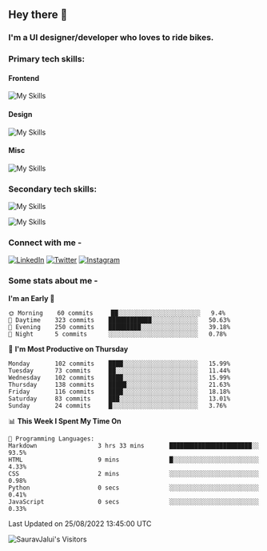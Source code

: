 <!--![Hey there, I'm Saurav. A software developer Check out my work](https://github.com/SauravJalui/SauravJalui/raw/master/gif/Hi.gif)
-->

## Hey there 👋

### I'm a UI designer/developer who loves to ride bikes.

### Primary tech skills:
#### Frontend
![My Skills](https://skillicons.dev/icons?i=html,css,sass,tailwind,js&theme=light)
#### Design
![My Skills](https://skillicons.dev/icons?i=figma,ai,ps&theme=light)
#### Misc
![My Skills](https://skillicons.dev/icons?i=vscode,git,github,githubactions&theme=light)

###  Secondary tech skills:
![My Skills](https://skillicons.dev/icons?i=webpack,ts,materialui,jest,styledcomponents,react,redux&theme=light)

![My Skills](https://skillicons.dev/icons?i=pug,graphql,gatsby,firebase,express,nodejs,nextjs&theme=light)

### Connect with me -
[![LinkedIn](https://skillicons.dev/icons?i=linkedin&theme=light)](https://linkedin.com/in/SauravJalui)
[![Twitter](https://skillicons.dev/icons?i=twitter&theme=light)](https://twitter.com/JaluiSaurav)
[![Instagram](https://skillicons.dev/icons?i=instagram&theme=light)](https://instagram.com/jalui.saurav)


### Some stats about me -

<!--START_SECTION:waka-->
**I'm an Early 🐤** 

```text
🌞 Morning    60 commits     ██░░░░░░░░░░░░░░░░░░░░░░░   9.4% 
🌆 Daytime    323 commits    ████████████░░░░░░░░░░░░░   50.63% 
🌃 Evening    250 commits    █████████░░░░░░░░░░░░░░░░   39.18% 
🌙 Night      5 commits      ░░░░░░░░░░░░░░░░░░░░░░░░░   0.78%

```
📅 **I'm Most Productive on Thursday** 

```text
Monday       102 commits    ████░░░░░░░░░░░░░░░░░░░░░   15.99% 
Tuesday      73 commits     ██░░░░░░░░░░░░░░░░░░░░░░░   11.44% 
Wednesday    102 commits    ████░░░░░░░░░░░░░░░░░░░░░   15.99% 
Thursday     138 commits    █████░░░░░░░░░░░░░░░░░░░░   21.63% 
Friday       116 commits    ████░░░░░░░░░░░░░░░░░░░░░   18.18% 
Saturday     83 commits     ███░░░░░░░░░░░░░░░░░░░░░░   13.01% 
Sunday       24 commits     █░░░░░░░░░░░░░░░░░░░░░░░░   3.76%

```


📊 **This Week I Spent My Time On** 

```text
💬 Programming Languages: 
Markdown                 3 hrs 33 mins       ███████████████████████░░   93.5% 
HTML                     9 mins              █░░░░░░░░░░░░░░░░░░░░░░░░   4.33% 
CSS                      2 mins              ░░░░░░░░░░░░░░░░░░░░░░░░░   0.98% 
Python                   0 secs              ░░░░░░░░░░░░░░░░░░░░░░░░░   0.41% 
JavaScript               0 secs              ░░░░░░░░░░░░░░░░░░░░░░░░░   0.33%

```


 Last Updated on 25/08/2022 13:45:00 UTC
<!--END_SECTION:waka-->



<!-- 
### Total Contributions and Streak -
[![GitHub Streak](https://github-readme-streak-stats.herokuapp.com/?user=sauravjalui)](https://git.io/streak-stats)

- 🔭 I’m currently working on:
  -   Responsive Design
  -   Frontend Design
- 🌱 I’m currently deeply learning Frontend technologies.
- 🥅 2022 Goals: Start contributing to Open Source projects.
- ⚡ Fun fact: When I'm not in front of a computer screen, I'm riding my bike🏍️. My longest ride was from Mumbai to Kolkata in 54hrs. 
- 💬 Ask me about anything.

**Want to learn:**


<code><img height="30" title="Data Structures and Algorithms" src="https://w7.pngwing.com/pngs/125/653/png-transparent-algorithms-data-structures-programs-data-structures-and-algorithms-introduction-to-algorithms-others-miscellaneous-angle-computer-science.png"></code>
<code><img height="30" title="React" src="https://raw.githubusercontent.com/github/explore/80688e429a7d4ef2fca1e82350fe8e3517d3494d/topics/react/react.png"></code>
<code><img height="30" title="Typescript" src="https://decodenatura.com/static/26cc95f255ccb936d154b43614f61602/ts.png"></code>
<code><img height="32" title="MongoDB" src="https://encrypted-tbn0.gstatic.com/images?q=tbn:ANd9GcQa8xjiu1Hz8Pm19t8udqO33MYBCRDfmO8TRg&usqp=CAU"></code>
<code><img height="36" title="Webpack" src="https://raw.githubusercontent.com/github/explore/80688e429a7d4ef2fca1e82350fe8e3517d3494d/topics/webpack/webpack.png"></code>
<code><img height="30" title="NodeJS" src="https://raw.githubusercontent.com/github/explore/80688e429a7d4ef2fca1e82350fe8e3517d3494d/topics/nodejs/nodejs.png"></code>
<code><img height="32" title="ExpressJS" src="https://raw.githubusercontent.com/github/explore/80688e429a7d4ef2fca1e82350fe8e3517d3494d/topics/express/express.png"></code>

**Previously worked with:**

<code><img height="30" title="HTML5" src="https://raw.githubusercontent.com/github/explore/80688e429a7d4ef2fca1e82350fe8e3517d3494d/topics/html/html.png"></code>
<code><img height="30" title="CSS3" src="https://raw.githubusercontent.com/github/explore/80688e429a7d4ef2fca1e82350fe8e3517d3494d/topics/css/css.png"></code>
<code><img height="32" title="TailwindCSS" src="https://github.com/SauravJalui/SauravJalui/raw/master/icons/tailwindcss.png"></code>
<code><img height="30" title="Javascript" src="https://github.com/SauravJalui/SauravJalui/raw/master/icons/javascript.png"></code>
<code><img height="30" title="VScode" src="https://github.com/SauravJalui/SauravJalui/raw/master/icons/VScode.png"></code>
<code><img height="30" title="Git" src="https://github.com/SauravJalui/SauravJalui/raw/master/icons/Git.png"></code>
<code><img height="30" title="Terminal" src="https://github.com/SauravJalui/SauravJalui/raw/master/icons/terminal.png"></code>
<code><img height="30" title="Figma" src="https://upload.wikimedia.org/wikipedia/commons/3/33/Figma-logo.svg"></code>

<code><img height="32" title="Bootstrap" src="https://img.icons8.com/color/452/bootstrap.png"></code>
<code><img height="28" title="Python" src="https://upload.wikimedia.org/wikipedia/commons/thumb/c/c3/Python-logo-notext.svg/768px-Python-logo-notext.svg.png"></code>
<code><img height="30" title="Sphinx" src="https://github.com/SauravJalui/SauravJalui/raw/master/icons/sphinx.png"></code>
<code><img height="30" title="Nginx" src="https://www.splunk.com/content/dam/splunk-blogs/images/2017/02/nginx-logo.png"></code>
<code><img height="30" title="Heroku" src="https://github.com/SauravJalui/SauravJalui/raw/master/icons/heroku.png"></code>
<code><img height="30" title="Celery" src="https://github.com/SauravJalui/SauravJalui/raw/master/icons/celery.png"></code>
<code><img height="26" title="RabbitMQ" src="https://cdn.iconscout.com/icon/free/png-256/rabbitmq-282296.png"></code>
<code><img height="27" title="Gunicorn" src="https://cdn.freebiesupply.com/logos/large/2x/gunicorn-logo-png-transparent.png"></code>
<code><img height="30" title="Linux" src="https://github.com/SauravJalui/SauravJalui/raw/master/icons/Linux.png"></code>
<code><img height="30" title="Postman" src="https://github.com/SauravJalui/SauravJalui/raw/master/icons/postman.png"></code>
<code><img height="30" title="Django" src="https://raw.githubusercontent.com/github/explore/80688e429a7d4ef2fca1e82350fe8e3517d3494d/topics/django/django.png"></code>
<code><img height="30" title="REST API" src="https://github.com/SauravJalui/SauravJalui/raw/master/icons/api.png"></code>
<code><img height="30" title="PostgreSQL" src="https://github.com/SauravJalui/SauravJalui/raw/master/icons/postgresql.png"></code>
<code><img height="30" title="Redis" src="https://github.com/SauravJalui/SauravJalui/raw/master/icons/redis.png"></code>
<code><img height="20" title="AWS" src="https://upload.wikimedia.org/wikipedia/commons/thumb/9/93/Amazon_Web_Services_Logo.svg/1024px-Amazon_Web_Services_Logo.svg.png"></code>
<code><img height="30" title="Docker" src="https://github.com/SauravJalui/SauravJalui/raw/master/icons/docker.png"></code>
[<img align="left" alt="Saurav Jalui | LinkedIn" width="30px" src="https://github.com/SauravJalui/SauravJalui/raw/master/icons/linkedin.png" />][linkedin]
[<img align="left" alt="Saurav Jalui | Email" width="34px" src="https://github.com/SauravJalui/SauravJalui/raw/master/icons/email.png" />][email]
[<img align="left" alt="Saurav Jalui | Twitter" width="30px" src="https://github.com/SauravJalui/SauravJalui/raw/master/icons/twitter.png" />][twitter]

[twitter]: https://twitter.com/JaluiSaurav
[linkedin]: https://linkedin.com/in/SauravJalui
[email]: mailto:saurav.jalui-dev@outlook.com
 -->


<p align="left"> 
  <img src="https://komarev.com/ghpvc/?username=SauravJalui" alt="SauravJalui's Visitors" /> 
</p>





<!--
### Show some ❤ by⭐ some of the repositories!
gold star :
https://www.bhpsnj.org/cms/lib/NJ01001806/Centricity/Domain/410/star.gif
heart : 
https://media1.tenor.com/images/5604f62d7919dcc5bbeaa4cbc307f60c/tenor.gif?itemid=5288615
http://www.clipartbest.com/cliparts/7Ta/oB9/7TaoB9rbc.gif


<!--
![](https://camo.githubusercontent.com/992babdffd8c74a1502de375fbdf7e4d54773242/68747470733a2f2f6d656469612e67697068792e636f6d2f6d656469612f53576f536b4e36447854737a71494b4571762f67697068792e676966) gif of person sitting in front of a computer
<p align="center"> 
  <img src="https://profile-counter.glitch.me/SauravJalui/count.svg" alt="Visitor Count"/ title="Total Visitors">
</p>
![Wwakatime stats](https://github-readme-stats-taupe-two.vercel.app/api/wakatime?username=SauravJalui&hide_title=true&hide_border=true&langs_count=5) This displays the 5 languages I worked with 
<p align="center"> This is github trophies
  <img alig src="https://github-profile-trophy.vercel.app/?username=guilyx&column=6&rank=SSS,SS,S,AAA,AA,A,B,C" />
</p>
Number of visitors on my page : ![](https://visitor-badge.glitch.me/badge?page_id=SauravJalui.SauravJalui)
<code><img height="30" title="Jquery" src="https://github.com/SauravJalui/SauravJalui/raw/master/icons/jquery.png"></code>
[<img align='left' alt="Python" width="34px" src="https://github.com/SauravJalui/SauravJalui/raw/master/icons/python.png" />][python]
[<img align='left' alt="HTML" width="34px" src="https://raw.githubusercontent.com/github/explore/80688e429a7d4ef2fca1e82350fe8e3517d3494d/topics/html/html.png"/>][html]
[<img align='left' alt="CSS" width="34px" src="https://raw.githubusercontent.com/github/explore/80688e429a7d4ef2fca1e82350fe8e3517d3494d/topics/css/css.png"/>][css]
[<img align='left' alt="Javascript" width="30px" src="https://github.com/SauravJalui/SauravJalui/raw/master/icons/javascript.png"/>][javascript]
[<img align='left' alt="Jquery" width="30px" src="https://github.com/SauravJalui/SauravJalui/raw/master/icons/jquery.png"/>][jquery]
[<img align='left' alt="Django" width="30px" src="https://raw.githubusercontent.com/github/explore/80688e429a7d4ef2fca1e82350fe8e3517d3494d/topics/django/django.png"/>][django]
[<img align='left' alt="API" width="32px" src="https://github.com/SauravJalui/SauravJalui/raw/master/icons/api.png"/>][api]
[<img align='left' alt="PostgreSQL" width="32px" src="https://github.com/SauravJalui/SauravJalui/raw/master/icons/postgresql.png"/>][postgresql]
[<img align='left' alt="Redis" width="32px" src="https://github.com/SauravJalui/SauravJalui/raw/master/icons/redis.png"/>][redis]
[<img align='left' alt="AWS" width="32px" src="https://github.com/SauravJalui/SauravJalui/raw/master/icons/aws.png"/>][aws]
[<img align='left' alt="VisualStudioCode" width="30px" src="https://github.com/SauravJalui/SauravJalui/raw/master/icons/VScode.png"/>][vscode]
[<img align='left' alt="Git" width="32px" src="https://github.com/SauravJalui/SauravJalui/raw/master/icons/Git.png"/>][git]
[<img align='left' alt="Sphinx" width="32px" src="https://github.com/SauravJalui/SauravJalui/raw/master/icons/sphinx.png"/>][sphinx]
[<img align='left' alt="Nginx" width="30px" src="https://www.splunk.com/content/dam/splunk-blogs/images/2017/02/nginx-logo.png"/>][nginx]
[<img align='left' alt="Linux" width="34px" src="https://github.com/SauravJalui/SauravJalui/raw/master/icons/Linux.png"/>][linux]
[<img align='left' alt="Heroku" width="33px" src="https://github.com/SauravJalui/SauravJalui/raw/master/icons/heroku.png"/>][heroku]
[<img align='left' alt="Terminal" width="32px" src="https://github.com/SauravJalui/SauravJalui/raw/master/icons/terminal.png"/>][terminal]
[<img align='left' alt="Celery" width="32px" src="https://github.com/SauravJalui/SauravJalui/raw/master/icons/celery.png"/>][celery]
[<img align='left' alt="RabbitMQ" width="32px" src="https://github.com/SauravJalui/SauravJalui/raw/master/icons/rabbitmq.png"/>][rabbitmq]
[<img align='left' alt="Gunicorn" width="40px" height="28px" src="https://cdn.freebiesupply.com/logos/large/2x/gunicorn-logo-png-transparent.png" />][gunicorn]
<code><img height="30" title="AdobeXD" src="https://upload.wikimedia.org/wikipedia/commons/thumb/c/c2/Adobe_XD_CC_icon.svg/1200px-Adobe_XD_CC_icon.svg.png.png"></code>
-->

<!--
[<img align='left' alt="GitHub" width="36px" src="https://github.com/SauravJalui/SauravJalui/raw/master/icons/github.png"/>][github]
[<img align="left" alt="Django" width="30px" src="https://github.com/SauravJalui/SauravJalui/raw/master/icons/django.png"/>][django]
[<img align="left" alt="Nginx" width="30px" src="https://i0.wp.com/foxutech.com/wp-content/uploads/2017/03/Nginx-Reverse-proxy.png?fit=1200%2C630&ssl=1"/>][nginx]
[<img align="left" alt="MongoDB" width="32px" src="https://github.com/SauravJalui/SauravJalui/raw/master/icons/mongodb.png" />]
[<img align="left" alt="Unity" width="32px" src="https://github.com/SauravJalui/SauravJalui/raw/master/icons/unity.png" />]
[<img align="left" alt="Unreal Engine" width="32px" src="https://github.com/SauravJalui/SauravJalui/raw/master/icons/UnrealEngine.png" />]
[<img align="left" alt="Golang" width="32px" src="https://github.com/SauravJalui/SauravJalui/raw/master/icons/golang.png" />]
[<img align="left" alt="C++" width="32px" src="https://github.com/SauravJalui/SauravJalui/raw/master/icons/c++.png" />]
[<img align="left" alt="C#" width="32px" src="https://github.com/SauravJalui/SauravJalui/raw/master/icons/csharp.png" />]
[<img align="left" alt="Flutter" width="32px" src="https://github.com/SauravJalui/SauravJalui/raw/master/icons/flutter.png" />]
[<img align="left" alt="Dart" width="32px" src="https://github.com/SauravJalui/SauravJalui/raw/master/icons/dart.png" />]
- 👯 I’m looking to collaborate with other developers in helping solve interview questions.
[<img align="left" alt="Saurav Jalui | Instagram" width="30px" src="https://github.com/SauravJalui/SauravJalui/raw/master/icons/instagram.png" />][instagram]
-->

<!--
[instagram]: https://instagram.com/jalui.saurav
[python]: https://www.python.org/
[html]: https://developer.mozilla.org/en-US/docs/Web/HTML
[css]: https://developer.mozilla.org/en-US/docs/Web/CSS
[javascript]: https://www.javascript.com/
[jquery]: https://jquery.com/
[django]: https://www.thedjangoproject.com
[api]: https://en.wikipedia.org/wiki/Representational_state_transfer
[postgresql]: https://www.postgresql.org/
[redis]: https://redis.io/
[aws]: https://aws.amazon.com/
[vscode]: https://code.visualstudio.com
[git]: https://git-scm.com
[github]: https://github.com/SauravJalui
[sphinx]: https://www.sphinx-doc.org/en/master/
[nginx]: https://nginx.org/en/
[linux]: https://www.linux.org
[heroku]: https://www.heroku.com
[terminal]: https://www.gnu.org/software/bash/
[celery]: https://docs.celeryproject.org/en/stable/getting-started/introduction.html
[rabbitmq]: https://www.rabbitmq.com/
[gunicorn]: https://gunicorn.org/
-->

<!--
<img src="https://github-readme-stats.vercel.app/api?username=SauravJalui&theme=radical&show_icons=true" alt="Saurav's Github Stats" />
-->

<!--
**SauravJalui/SauravJalui** is a ✨ _special_ ✨ repository because its `README.md` (this file) appears on your GitHub profile.
Here are some ideas to get you started:
- 🔭 I’m currently working on ...
- 🌱 I’m currently learning ...
- 👯 I’m looking to collaborate on ...
- 🤔 I’m looking for help with ...
- 💬 Ask me about ...
- 📫 How to reach me: ...
- 😄 Pronouns: ...
- ⚡ Fun fact: ...
-->
